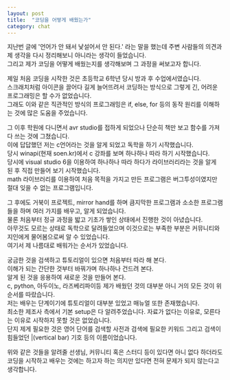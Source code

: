 ```yaml
---
layout: post
title:  "코딩을 어떻게 배웠는가"
category: chat
---
```


지난번 글에 '언어가 안 돼서 낯설어서 안 된다.' 라는 말을 했는데 주변 사람들의 의견과 제 생각을 다시 정리해보니 아니라는 생각이 들었습니다.  
그리고 제가 코딩을 어떻게 배웠는지를 생각해보며 그 과정을 써보고자 합니다.  

제일 처음 코딩을 시작한 것은 초등학교 6학년 당시 방과 후 수업에서였습니다.  
스크래치처럼 아이콘을 끌어다 길게 늘어뜨려서 코딩하는 방식으로 그렇게 긴, 어려운 프로그래밍은 할 수가 없었습니다.  
그래도 이와 같은 직관적인 방식의 프로그래밍은 if, else, for 등의 동작 원리를 이해하는 것에 많은 도움을 주었습니다.  

그 이후 학원에 다니면서 avr studio를 접하게 되었으나 단순히 책만 보고 함수를 가져다 쓰는 것에 그쳤습니다.  
이에 답답했던 저는 c언어라는 것을 알게 되었고 독학을 하기 시작했습니다.  
당시 winapi(현재 soen.kr)에서 c 강좌를 보며 하나하나 따라 하기 시작했습니다.  
당시에 visual studio 6을 이용하여 하나하나 따라 하다가 라이브러리라는 것을 알게 된 후 직접 만들어 보기 시작했습니다.  
math 라이브러리를 이용하여 처음 목적을 가지고 만든 프로그램은 버그투성이였지만 절대 잊을 수 없는 프로그램입니다.  

그 후에도 거북이 프로젝트, mirror hand를 하며 큼지막한 프로그램과 소소한 프로그램들을 하며 여러 가지를 배우고, 알게 되었습니다.  
물론 처음부터 정규 과정을 밟고 기초가 쌓인 상태에서 진행한 것이 아녔습니다.  
아무것도 모르는 상태로 독학으로 달려들었으며 이것으로는 부족한 부분은 커뮤니티와 지인에게 물어봄으로써 알 수 있었습니다.  
여기서 제 나름대로 배워가는 순서가 있었습니다.  

궁금한 것을 검색하고 튜토리얼이 있으면 처음부터 따라 해 본다.  
이해가 되는 간단한 것부터 바꿔가며 하나하나 건드려 본다.  
알게 된 것을 응용하여 새로운 것을 만들어 본다.  
c, python, 아두이노, 라즈베리파이등 제가 배웠던 것의 대부분 아니 거의 모든 것이 위 순서를 따랐습니다.  
저는 배우는 단계이기에 튜토리얼이 대부분 있었고 매뉴얼 또한 존재했습니다.  
최소한 제조사 측에서 기본 setup은 다 알려주었습니다. 자료가 없다는 이유로, 모른다는 이유로 시작하지 못할 것은 없었습니다.  
단지 제게 필요한 것은 영어 단어를 검색할 사전과 검색에 필요한 키워드 그리고 검색이 힘들었던 |(vertical bar) 기호 등의 이름이었습니다.  

위와 같은 것들을 알려줄 선생님, 커뮤니티 혹은 스터디 등이 있다면 아니 없다 하더라도 코딩을 시작하고 배우는 것에는 하고자 하는 의지만 있다면 전혀 문제가 되지 않는다고 생각합니다.  

